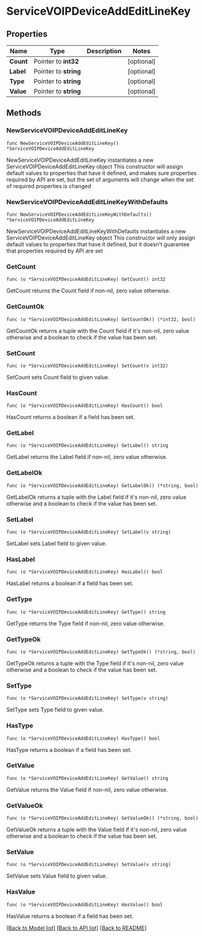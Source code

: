 # ServiceVOIPDeviceAddEditLineKey

## Properties

Name | Type | Description | Notes
------------ | ------------- | ------------- | -------------
**Count** | Pointer to **int32** |  | [optional] 
**Label** | Pointer to **string** |  | [optional] 
**Type** | Pointer to **string** |  | [optional] 
**Value** | Pointer to **string** |  | [optional] 

## Methods

### NewServiceVOIPDeviceAddEditLineKey

`func NewServiceVOIPDeviceAddEditLineKey() *ServiceVOIPDeviceAddEditLineKey`

NewServiceVOIPDeviceAddEditLineKey instantiates a new ServiceVOIPDeviceAddEditLineKey object
This constructor will assign default values to properties that have it defined,
and makes sure properties required by API are set, but the set of arguments
will change when the set of required properties is changed

### NewServiceVOIPDeviceAddEditLineKeyWithDefaults

`func NewServiceVOIPDeviceAddEditLineKeyWithDefaults() *ServiceVOIPDeviceAddEditLineKey`

NewServiceVOIPDeviceAddEditLineKeyWithDefaults instantiates a new ServiceVOIPDeviceAddEditLineKey object
This constructor will only assign default values to properties that have it defined,
but it doesn't guarantee that properties required by API are set

### GetCount

`func (o *ServiceVOIPDeviceAddEditLineKey) GetCount() int32`

GetCount returns the Count field if non-nil, zero value otherwise.

### GetCountOk

`func (o *ServiceVOIPDeviceAddEditLineKey) GetCountOk() (*int32, bool)`

GetCountOk returns a tuple with the Count field if it's non-nil, zero value otherwise
and a boolean to check if the value has been set.

### SetCount

`func (o *ServiceVOIPDeviceAddEditLineKey) SetCount(v int32)`

SetCount sets Count field to given value.

### HasCount

`func (o *ServiceVOIPDeviceAddEditLineKey) HasCount() bool`

HasCount returns a boolean if a field has been set.

### GetLabel

`func (o *ServiceVOIPDeviceAddEditLineKey) GetLabel() string`

GetLabel returns the Label field if non-nil, zero value otherwise.

### GetLabelOk

`func (o *ServiceVOIPDeviceAddEditLineKey) GetLabelOk() (*string, bool)`

GetLabelOk returns a tuple with the Label field if it's non-nil, zero value otherwise
and a boolean to check if the value has been set.

### SetLabel

`func (o *ServiceVOIPDeviceAddEditLineKey) SetLabel(v string)`

SetLabel sets Label field to given value.

### HasLabel

`func (o *ServiceVOIPDeviceAddEditLineKey) HasLabel() bool`

HasLabel returns a boolean if a field has been set.

### GetType

`func (o *ServiceVOIPDeviceAddEditLineKey) GetType() string`

GetType returns the Type field if non-nil, zero value otherwise.

### GetTypeOk

`func (o *ServiceVOIPDeviceAddEditLineKey) GetTypeOk() (*string, bool)`

GetTypeOk returns a tuple with the Type field if it's non-nil, zero value otherwise
and a boolean to check if the value has been set.

### SetType

`func (o *ServiceVOIPDeviceAddEditLineKey) SetType(v string)`

SetType sets Type field to given value.

### HasType

`func (o *ServiceVOIPDeviceAddEditLineKey) HasType() bool`

HasType returns a boolean if a field has been set.

### GetValue

`func (o *ServiceVOIPDeviceAddEditLineKey) GetValue() string`

GetValue returns the Value field if non-nil, zero value otherwise.

### GetValueOk

`func (o *ServiceVOIPDeviceAddEditLineKey) GetValueOk() (*string, bool)`

GetValueOk returns a tuple with the Value field if it's non-nil, zero value otherwise
and a boolean to check if the value has been set.

### SetValue

`func (o *ServiceVOIPDeviceAddEditLineKey) SetValue(v string)`

SetValue sets Value field to given value.

### HasValue

`func (o *ServiceVOIPDeviceAddEditLineKey) HasValue() bool`

HasValue returns a boolean if a field has been set.


[[Back to Model list]](../README.md#documentation-for-models) [[Back to API list]](../README.md#documentation-for-api-endpoints) [[Back to README]](../README.md)


